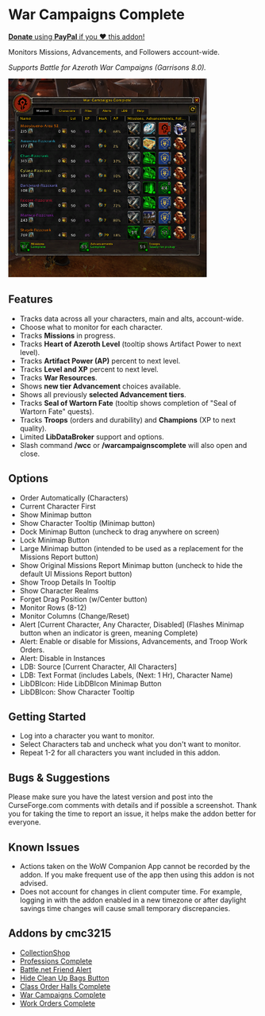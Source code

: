 # War Campaigns Complete

<a href="https://www.paypal.com/cgi-bin/webscr?hosted_button_id=37B3BPALKHXAS&amp;item_name=War+Campaigns+Complete+(from+GitHub)&amp;cmd=_s-xclick">**Donate** using **PayPal** if you ❤ this addon!</a>

Monitors Missions, Advancements, and Followers account-wide.

*Supports Battle for Azeroth War Campaigns (Garrisons 8.0).*

<img src="Screenshot1.png" width="400" height="400">

## Features
* Tracks data across all your characters, main and alts, account-wide.
* Choose what to monitor for each character.
* Tracks **Missions** in progress.
* Tracks **Heart of Azeroth Level** (tooltip shows Artifact Power to next level).
* Tracks **Artifact Power (AP)** percent to next level.
* Tracks **Level and XP** percent to next level.
* Tracks **War Resources**.
* Shows **new tier Advancement** choices available.
* Shows all previously **selected Advancement tiers**.
* Tracks **Seal of Wartorn Fate** (tooltip shows completion of "Seal of Wartorn Fate" quests).
* Tracks **Troops** (orders and durability) and **Champions** (XP to next quality).
* Limited **LibDataBroker** support and options.
* Slash command **/wcc** or **/warcampaignscomplete** will also open and close.

## Options
* Order Automatically (Characters)
* Current Character First
* Show Minimap button
* Show Character Tooltip (Minimap button)
* Dock Minimap Button (uncheck to drag anywhere on screen)
* Lock Minimap Button
* Large Minimap button (intended to be used as a replacement for the Missions Report button)
* Show Original Missions Report Minimap button (uncheck to hide the default UI Missions Report button)
* Show Troop Details In Tooltip
* Show Character Realms
* Forget Drag Position (w/Center button)
* Monitor Rows (8-12)
* Monitor Columns (Change/Reset)
* Alert [Current Character, Any Character, Disabled] (Flashes Minimap button when an indicator is green, meaning Complete)
* Alert: Enable or disable for Missions, Advancements, and Troop Work Orders.
* Alert: Disable in Instances
* LDB: Source [Current Character, All Characters]
* LDB: Text Format (includes Labels, (Next: 1 Hr), Character Name)
* LibDBIcon: Hide LibDBIcon Minimap Button
* LibDBIcon: Show Character Tooltip

## Getting Started
* Log into a character you want to monitor.
* Select Characters tab and uncheck what you don't want to monitor.
* Repeat 1-2 for all characters you want included in this addon.

## Bugs &amp; Suggestions
Please make sure you have the latest version and post into the CurseForge.com comments with details and if possible a screenshot. Thank you for taking the time to report an issue, it helps make the addon better for everyone.

## Known Issues
* Actions taken on the WoW Companion App cannot be recorded by the addon. If you make frequent use of the app then using this addon is not advised.
* Does not account for changes in client computer time. For example, logging in with the addon enabled in a new timezone or after daylight savings time changes will cause small temporary discrepancies.

## Addons by cmc3215

* <a href="https://github.com/cmc3215/collectionshop">CollectionShop</a>
* <a href="https://github.com/cmc3215/professions-complete">Professions Complete</a>
* <a href="https://github.com/cmc3215/battle-net-friend-alert">Battle.net Friend Alert</a>
* <a href="https://github.com/cmc3215/hide-clean-up-bags-button">Hide Clean Up Bags Button</a>
* <a href="https://github.com/cmc3215/class-order-halls-complete">Class Order Halls Complete</a>
* <a href="https://github.com/cmc3215/war-campaigns-complete">War Campaigns Complete</a>
* <a href="https://github.com/cmc3215/work-orders-complete">Work Orders Complete</a>
